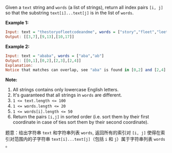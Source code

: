 <p>Given a <code>text</code>&nbsp;string and <code>words</code> (a list of strings), return all index pairs <code>[i, j]</code> so that the substring <code>text[i]...text[j]</code>&nbsp;is in the list of <code>words</code>.</p>
 
<p><strong>Example 1:</strong></p>

```haskell
Input: text = "thestoryofleetcodeandme", words = ["story","fleet","leetcode"]
Output: [[3,7],[9,13],[10,17]]
```
<p><strong>Example 2:</strong></p>

```haskell
Input: text = "ababa", words = ["aba","ab"]
Output: [[0,1],[0,2],[2,3],[2,4]]
Explanation: 
Notice that matches can overlap, see "aba" is found in [0,2] and [2,4].
```

 
 

<p><strong>Note:</strong></p>

<ol>
	<li>All strings contains only lowercase English letters.</li>
	<li>It's guaranteed that all strings in <code>words</code> are different.</li>
	<li><code>1 &lt;= text.length &lt;= 100</code></li>
	<li><code>1 &lt;= words.length &lt;= 20</code></li>
	<li><code>1 &lt;= words[i].length &lt;= 50</code></li>
	<li>Return the pairs <code>[i,j]</code> in sorted order (i.e. sort them by their first coordinate in case of ties sort them by their second coordinate).</li>
</ol>

题意：给出字符串 `text` 和字符串列表 `words`, 返回所有的索引对 `[i, j]` 使得在索引对范围内的子字符串 `text[i]...text[j]`（包括 `i` 和 `j`）属于字符串列表 `words` 。

 

